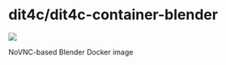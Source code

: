 # dit4c/dit4c-container-blender

[![](https://badge.imagelayers.io/dit4c/dit4c-container-blender:latest.svg)](https://imagelayers.io/?images=dit4c/dit4c-container-blender:latest)

NoVNC-based Blender Docker image
